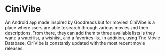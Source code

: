 # CiniVibe
An Android app made inspired by Goodreads but for movies! CiniVibe is a place where users are able to search through various movies and their descriptions. From there, they can add them to three available lists is they want: a watchlist, a wishlist, and a favorites list. In addition, using The Movie Database, CiniVibe is constantly updated with the most recent movie releases.  
